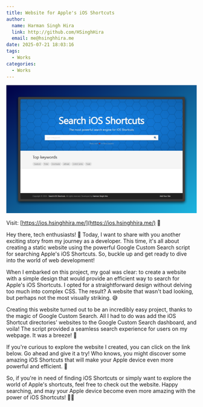 ```yaml
---
title: Website for Apple's iOS Shortcuts
author:
  name: Harman Singh Hira
  link: http://github.com/HSinghHira
  email: me@hsinghhira.me
date: 2025-07-21 18:03:16
tags:
  - Works
categories:
  - Works
---
```


![Website for Apple's iOS Shortcuts](assets/20250720_180559_iOS_Shortcuts.png)

Visit: [https://ios.hsinghhira.me/](https://ios.hsinghhira.me/) 📱

Hey there, tech enthusiasts! 📱 Today, I want to share with you another exciting story from my journey as a developer. This time, it's all about creating a static website using the powerful Google Custom Search script for searching Apple's iOS Shortcuts. So, buckle up and get ready to dive into the world of web development!

When I embarked on this project, my goal was clear: to create a website with a simple design that would provide an efficient way to search for Apple's iOS Shortcuts. I opted for a straightforward design without delving too much into complex CSS. The result? A website that wasn't bad looking, but perhaps not the most visually striking. 😅

Creating this website turned out to be an incredibly easy project, thanks to the magic of Google Custom Search. All I had to do was add the iOS Shortcut directories' websites to the Google Custom Search dashboard, and voila! The script provided a seamless search experience for users on my webpage. It was a breeze! 💨

If you're curious to explore the website I created, you can click on the link below. Go ahead and give it a try! Who knows, you might discover some amazing iOS Shortcuts that will make your Apple device even more powerful and efficient. 🚀

So, if you're in need of finding iOS Shortcuts or simply want to explore the world of Apple's shortcuts, feel free to check out the website. Happy searching, and may your Apple device become even more amazing with the power of iOS Shortcuts! 📱✨
